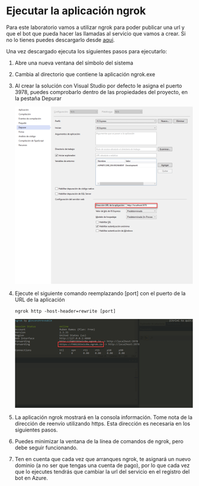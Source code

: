 # Ejecutar la aplicación ngrok
Para este laboratorio vamos a utilizar ngrok para poder publicar una url y que el bot que pueda hacer las llamadas al servicio que vamos a crear. Si no lo tienes puedes descargarlo desde [aqui](https://ngrok.com/).

Una vez descargado ejecuta los siguientes pasos para ejecutarlo:

1. Abre una nueva ventana del símbolo del sistema

1. Cambia al directorio que contiene la aplicación ngrok.exe

1. Al crear la solución con Visual Studio por defecto le asigna el puerto 3978, puedes comprobarlo dentro de las propiedades del proyecto, en la pestaña Depurar

    ![Ver el puerto en Visual studio](./resources/ngrok-02.png)

1. Ejecute el siguiente comando reemplazando [port] con el puerto de la URL de la aplicación

    ```code 
    ngrok http -host-header=rewrite [port] 
    ```

    ![Resultado de la ejecución ngrok](./resources/ngrok-01.png)


1. La aplicación ngrok mostrará en la consola información. Tome nota de la dirección de reenvío utilizando https. Esta dirección es necesaria en los siguientes pasos.

1. Puedes minimizar la ventana de la línea de comandos de ngrok, pero debe seguir funcionando.
1. Ten en cuenta que cada vez que arranques ngrok, te asignará un nuevo dominio (a no ser que tengas una cuenta de pago), por lo que cada vez que lo ejecutes tendrás que cambiar la url del servicio en el registro del bot en Azure.